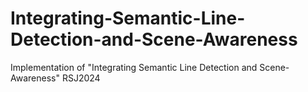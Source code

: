 # Integrating-Semantic-Line-Detection-and-Scene-Awareness
Implementation of  "Integrating Semantic Line Detection and Scene-Awareness" RSJ2024
